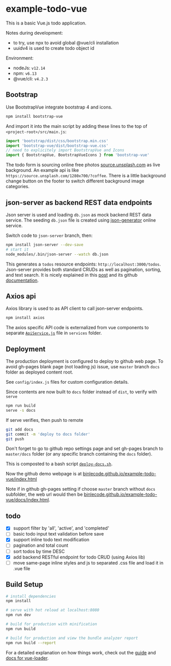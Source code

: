 # example-todo-vue

This is a basic Vue.js todo application.

Notes during development:
* to try, use npx to avoid global @vue/cli installation
* uuidv4 is used to create todo object id

Environment:
* nodeJs: `v12.14`
* npm: `v6.13`
* @vue/cli: `v4.2.3`

## Bootstrap

Use BootstrapVue integrate bootstrap 4 and icons.
```bash
npm install bootstrap-vue
```

And import it into the main script by adding these lines to the top of 
`<project-root>/src/main.js`:
```javascript
import 'bootstrap/dist/css/bootstrap.min.css'
import 'bootstrap-vue/dist/bootstrap-vue.css'
// need to explicitely import BootstrapVue and Icons
import { BootstrapVue, BootstrapVueIcons } from 'bootstrap-vue'
```

The todo form is sourcing online free photos [source.unsplash.com](https://source.unsplash.com) as live background. An example api is like `https://source.unsplash.com/1280x700/?coffee`. There is a little background change button on the footer to switch different background image categories.

## json-server as backend REST data endpoints

Json server is used and loading `db.json` as mock backend REST data service.
The seeding `db.json` file is created using [json-generator](https://www.json-generator.com/) online service.

Switch code to `json-server` branch, then:

```bash
npm install json-server --dev-save
# start it
node_modules/.bin/json-server --watch db.json
```

This generates a `todos` resource endpoints: `http://localhost:3000/todos`.
Json-server provides both standard CRUDs as well as pagination, sorting, and text search. 
It is nicely explained in this [post](https://blog.eleven-labs.com/en/json-server/) and its github [documentation](https://github.com/typicode/json-server).


## Axios api 

Axios library is used to as API client to call json-server endpoints.

```bash
npm install axios
```

The axios specific API code is externalized from vue components to separate [`ApiService.js`](./src/services/ApiService.js) file in `services` folder.

## Deployment

The production deployment is configured to deploy to github web page.
To avoid gh-pages blank page (not loading js) issue, use `master` branch `docs` folder as deployed content root. 

See `config/index.js` files for custom configuration details.

Since contents are now built to `docs` folder instead of `dist`, to verify with `serve`
```bash
npm run build
serve -s docs
```

If serve verifies, then push to remote
```bash
git add docs
git commit -m 'deploy to docs folder'
git push
```

Don't forget to go to github repo settings page and set gh-pages branch to `master/docs` folder (or any specific branch containing the `docs` folder).

This is composted to a bash script [`deploy-docs.sh`](./deploy-docs.sh).

Now the github demo webpage is at [binlecode.github.io/example-todo-vue/index.html](https://binlecode.github.io/example-todo-vue/index.html)

Note if in github gh-pages setting if choose `master` branch without `docs` subfolder, the web url would then be [binlecode.github.io/example-todo-vue/docs/index.html](https://binlecode.github.io/example-todo-vue/docs/index.html).



## todo

- [x] support filter by 'all', 'active', and 'completed'
- [ ] basic todo input text validation before save
- [x] support inline todo text modification
- [ ] pagination and total count
- [ ] sort todos by time DESC
- [x] add backend RESTful endpoint for todo CRUD (using Axios lib)
- [ ] move same-page inline styles and js to separated .css file and load it in .vue file

## Build Setup

``` bash
# install dependencies
npm install

# serve with hot reload at localhost:8080
npm run dev

# build for production with minification
npm run build

# build for production and view the bundle analyzer report
npm run build --report
```

For a detailed explanation on how things work, check out the [guide](http://vuejs-templates.github.io/webpack/) and [docs for vue-loader](http://vuejs.github.io/vue-loader).
